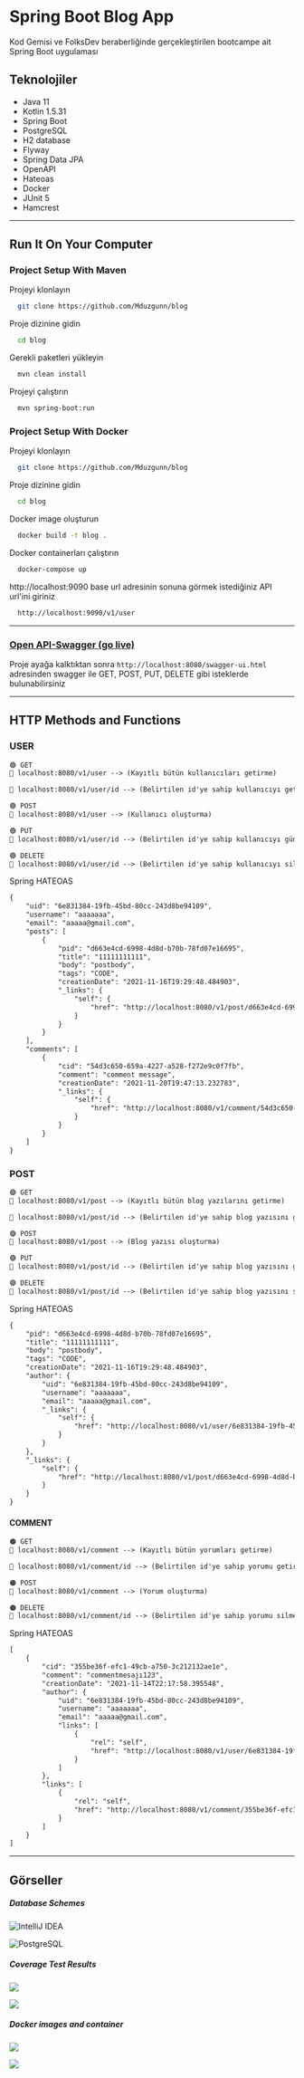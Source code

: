 
# Spring Boot Blog App

Kod Gemisi ve FolksDev beraberliğinde gerçekleştirilen bootcampe ait Spring Boot uygulaması
## Teknolojiler

- Java 11
- Kotlin 1.5.31
- Spring Boot
- PostgreSQL
- H2 database
- Flyway
- Spring Data JPA
- OpenAPI
- Hateoas
- Docker
- JUnit 5
- Hamcrest
---
## Run It On Your Computer

### Project Setup With Maven

Projeyi klonlayın
```bash
  git clone https://github.com/Mduzgunn/blog
```

Proje dizinine gidin
```bash
  cd blog
```

Gerekli paketleri yükleyin
```bash
  mvn clean install
```

Projeyi çalıştırın
```bash
  mvn spring-boot:run
```

### Project Setup With Docker

Projeyi klonlayın
```bash
  git clone https://github.com/Mduzgunn/blog
```

Proje dizinine gidin
```bash
  cd blog
```

Docker image oluşturun
```bash
  docker build -t blog .
```

Docker containerları çalıştırın
```bash
  docker-compose up
```

http://localhost:9090 base url adresinin sonuna görmek istediğiniz API url'ini giriniz
```bash
  http://localhost:9090/v1/user
```
  ---
  
### [Open API-Swagger (go live)](https://bit.ly/3cKrFkv)

Proje ayağa kalktıktan sonra `http://localhost:8080/swagger-ui.html` adresinden swagger ile GET, POST, PUT, DELETE gibi isteklerde bulunabilirsiniz

---

## HTTP Methods and Functions 
### USER
```diff
🟢 GET 
📍 localhost:8080/v1/user --> (Kayıtlı bütün kullanıcıları getirme)

📍 localhost:8080/v1/user/id --> (Belirtilen id'ye sahip kullanıcıyı getirme)

🟢 POST 
📍 localhost:8080/v1/user --> (Kullanıcı oluşturma)

🟢 PUT
📍 localhost:8080/v1/user/id --> (Belirtilen id'ye sahip kullanıcıyı güncelleme)

🟢 DELETE
📍 localhost:8080/v1/user/id --> (Belirtilen id'ye sahip kullanıcıyı silme)

```
Spring HATEOAS
```diff
{
    "uid": "6e831384-19fb-45bd-80cc-243d8be94109",
    "username": "aaaaaaa",
    "email": "aaaaa@gmail.com",
    "posts": [
        {
            "pid": "d663e4cd-6998-4d8d-b70b-78fd07e16695",
            "title": "11111111111",
            "body": "postbody",
            "tags": "CODE",
            "creationDate": "2021-11-16T19:29:48.484903",
            "_links": {
                "self": {
                    "href": "http://localhost:8080/v1/post/d663e4cd-6998-4d8d-b70b-78fd07e16695"
                }
            }
        }
    ],
    "comments": [
        {
            "cid": "54d3c650-659a-4227-a528-f272e9c0f7fb",
            "comment": "comment message",
            "creationDate": "2021-11-20T19:47:13.232783",
            "_links": {
                "self": {
                    "href": "http://localhost:8080/v1/comment/54d3c650-659a-4227-a528-f272e9c0f7fb"
                }
            }
        }
    ]
}
```
### POST

```diff
🟣 GET 
📍 localhost:8080/v1/post --> (Kayıtlı bütün blog yazılarını getirme)

📍 localhost:8080/v1/post/id --> (Belirtilen id'ye sahip blog yazısını getirme)

🟣 POST 
📍 localhost:8080/v1/post --> (Blog yazısı oluşturma)

🟣 PUT 
📍 localhost:8080/v1/post/id --> (Belirtilen id'ye sahip blog yazısını güncelleme)

🟣 DELETE 
📍 localhost:8080/v1/post/id --> (Belirtilen id'ye sahip blog yazısını silme)

```
Spring HATEOAS
```diff
{
    "pid": "d663e4cd-6998-4d8d-b70b-78fd07e16695",
    "title": "11111111111",
    "body": "postbody",
    "tags": "CODE",
    "creationDate": "2021-11-16T19:29:48.484903",
    "author": {
        "uid": "6e831384-19fb-45bd-80cc-243d8be94109",
        "username": "aaaaaaa",
        "email": "aaaaa@gmail.com",
        "_links": {
            "self": {
                "href": "http://localhost:8080/v1/user/6e831384-19fb-45bd-80cc-243d8be94109"
            }
        }
    },
    "_links": {
        "self": {
            "href": "http://localhost:8080/v1/post/d663e4cd-6998-4d8d-b70b-78fd07e16695"
        }
    }
}
```

#### COMMENT
```diff
🟠 GET 
📍 localhost:8080/v1/comment --> (Kayıtlı bütün yorumları getirme)

📍 localhost:8080/v1/comment/id --> (Belirtilen id'ye sahip yorumu getirme)

🟠 POST 
📍 localhost:8080/v1/comment --> (Yorum oluşturma)

🟠 DELETE 
📍 localhost:8080/v1/comment/id --> (Belirtilen id'ye sahip yorumu silme)
```
Spring HATEOAS
```diff
[
    {
        "cid": "355be36f-efc1-49cb-a750-3c212132ae1e",
        "comment": "commentmesajı123",
        "creationDate": "2021-11-14T22:17:58.395548",
        "author": {
            "uid": "6e831384-19fb-45bd-80cc-243d8be94109",
            "username": "aaaaaaa",
            "email": "aaaaa@gmail.com",
            "links": [
                {
                    "rel": "self",
                    "href": "http://localhost:8080/v1/user/6e831384-19fb-45bd-80cc-243d8be94109"
                }
            ]
        },
        "links": [
            {
                "rel": "self",
                "href": "http://localhost:8080/v1/comment/355be36f-efc1-49cb-a750-3c212132ae1e"
            }
        ]
    }
]
```
---

## Görseller

##### Database Schemes

![](src/main/resources/static/images/scheme.png "IntelliJ IDEA")


![](src/main/resources/static/images/postgre-scheme.png "PostgreSQL")

##### Coverage Test Results
![](src/main/resources/static/images/test-coverage.png )


![](src/main/resources/static/images/coverage-report.png )

##### Docker images and container
![](src/main/resources/static/images/docker-images.png )


![](src/main/resources/static/images/docker-container.png )
  
